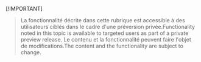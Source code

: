 [!IMPORTANT]
> <span data-ttu-id="78180-101">La fonctionnalité décrite dans cette rubrique est accessible à des utilisateurs ciblés dans le cadre d'une préversion privée.</span><span class="sxs-lookup"><span data-stu-id="78180-101">Functionality noted in this topic is available to targeted users as part of a private preview release.</span></span> <span data-ttu-id="78180-102">Le contenu et la fonctionnalité peuvent faire l'objet de modifications.</span><span class="sxs-lookup"><span data-stu-id="78180-102">The content and the functionality are subject to change.</span></span> 
